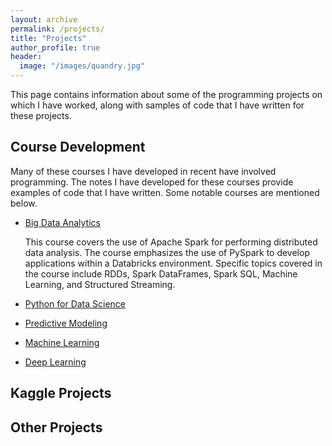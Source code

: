```yaml
---
layout: archive
permalink: /projects/
title: "Projects"
author_profile: true
header:
  image: "/images/quandry.jpg"
---
```


This page contains information about some of the programming projects on which I have worked, along with samples of code that I have written for these projects.

## Course Development
Many of these courses I have developed in recent have involved programming. The notes I have developed for these courses provide examples of code that I have written. Some notable courses are mentioned below.

+ [Big Data Analytics](courses/dsci417/bigdata.md)

  This course covers the use of Apache Spark for performing distributed data analysis. The course emphasizes the use of PySpark to develop applications within a Databricks environment. Specific topics covered in the course include RDDs, Spark DataFrames, Spark SQL, Machine Learning, and Structured Streaming. 

+ [Python for Data Science](courses/dsci303/python.md)
+ [Predictive Modeling](courses/dsci412/predmod.md)
+ [Machine Learning](courses/dsci356/ml.md)
+ [Deep Learning](courses/dsci390/nnet.md)


## Kaggle Projects



## Other Projects
